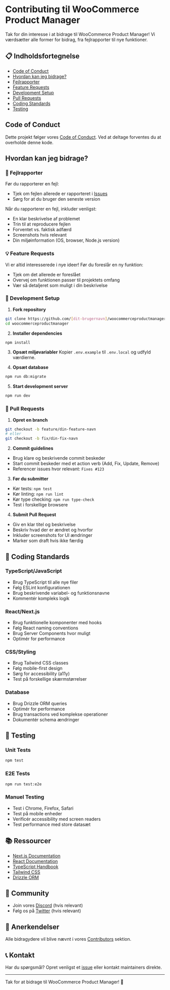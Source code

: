 # Contributing til WooCommerce Product Manager

Tak for din interesse i at bidrage til WooCommerce Product Manager! Vi værdsætter alle former for bidrag, fra fejlrapporter til nye funktioner.

## 📋 Indholdsfortegnelse

- [Code of Conduct](#code-of-conduct)
- [Hvordan kan jeg bidrage?](#hvordan-kan-jeg-bidrage)
- [Fejlrapporter](#fejlrapporter)
- [Feature Requests](#feature-requests)
- [Development Setup](#development-setup)
- [Pull Requests](#pull-requests)
- [Coding Standards](#coding-standards)
- [Testing](#testing)

## Code of Conduct

Dette projekt følger vores [Code of Conduct](CODE_OF_CONDUCT.md). Ved at deltage forventes du at overholde denne kode.

## Hvordan kan jeg bidrage?

### 🐛 Fejlrapporter

Før du rapporterer en fejl:
- Tjek om fejlen allerede er rapporteret i [Issues](https://github.com/Karalumpas/woocommerceproductmanager/issues)
- Sørg for at du bruger den seneste version

Når du rapporterer en fejl, inkluder venligst:
- En klar beskrivelse af problemet
- Trin til at reproducere fejlen
- Forventet vs. faktisk adfærd
- Screenshots hvis relevant
- Din miljøinformation (OS, browser, Node.js version)

### 💡 Feature Requests

Vi er altid interesserede i nye ideer! Før du foreslår en ny funktion:
- Tjek om det allerede er foreslået
- Overvej om funktionen passer til projektets omfang
- Vær så detaljeret som muligt i din beskrivelse

### 🔧 Development Setup

1. **Fork repository**
```bash
git clone https://github.com/[dit-brugernavn]/woocommerceproductmanager.git
cd woocommerceproductmanager
```

2. **Installer dependencies**
```bash
npm install
```

3. **Opsæt miljøvariabler**
Kopier `.env.example` til `.env.local` og udfyld værdierne.

4. **Opsæt database**
```bash
npm run db:migrate
```

5. **Start development server**
```bash
npm run dev
```

### 📝 Pull Requests

1. **Opret en branch**
```bash
git checkout -b feature/din-feature-navn
# eller
git checkout -b fix/din-fix-navn
```

2. **Commit guidelines**
- Brug klare og beskrivende commit beskeder
- Start commit beskeder med et action verb (Add, Fix, Update, Remove)
- Referencer issues hvor relevant: `Fixes #123`

3. **Før du submitter**
- Kør tests: `npm test`
- Kør linting: `npm run lint`
- Kør type checking: `npm run type-check`
- Test i forskellige browsere

4. **Submit Pull Request**
- Giv en klar titel og beskrivelse
- Beskriv hvad der er ændret og hvorfor
- Inkluder screenshots for UI ændringer
- Marker som draft hvis ikke færdig

## 🎨 Coding Standards

### TypeScript/JavaScript
- Brug TypeScript til alle nye filer
- Følg ESLint konfigurationen
- Brug beskrivende variabel- og funktionsnavne
- Kommentér kompleks logik

### React/Next.js
- Brug funktionelle komponenter med hooks
- Følg React naming conventions
- Brug Server Components hvor muligt
- Optimér for performance

### CSS/Styling
- Brug Tailwind CSS classes
- Følg mobile-first design
- Sørg for accessibility (a11y)
- Test på forskellige skærmstørrelser

### Database
- Brug Drizzle ORM queries
- Optimér for performance
- Brug transactions ved komplekse operationer
- Dokumentér schema ændringer

## 🧪 Testing

### Unit Tests
```bash
npm test
```

### E2E Tests
```bash
npm run test:e2e
```

### Manuel Testing
- Test i Chrome, Firefox, Safari
- Test på mobile enheder
- Verificér accessibility med screen readers
- Test performance med store datasæt

## 📚 Ressourcer

- [Next.js Documentation](https://nextjs.org/docs)
- [React Documentation](https://react.dev/)
- [TypeScript Handbook](https://www.typescriptlang.org/docs/)
- [Tailwind CSS](https://tailwindcss.com/docs)
- [Drizzle ORM](https://orm.drizzle.team/)

## 🤝 Community

- Join vores [Discord](https://discord.gg/woocommerce-pm) (hvis relevant)
- Følg os på [Twitter](https://twitter.com/woocommerce-pm) (hvis relevant)

## 🙏 Anerkendelser

Alle bidragydere vil blive nævnt i vores [Contributors](https://github.com/Karalumpas/woocommerceproductmanager/graphs/contributors) sektion.

## 📞 Kontakt

Har du spørgsmål? Opret venligst et [issue](https://github.com/Karalumpas/woocommerceproductmanager/issues) eller kontakt maintainers direkte.

---

Tak for at bidrage til WooCommerce Product Manager! 🎉
